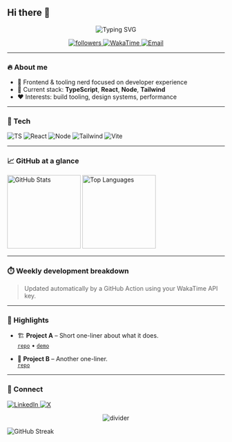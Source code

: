 ## Hi there 👋
<!--START_SECTION:waka-->
<!--END_SECTION:waka-->

<!-- Hero -->
<p align="center">
  <img src="https://readme-typing-svg.demolab.com?font=Inter&weight=600&size=28&duration=2800&pause=800&center=true&vCenter=true&color=EF4444&width=700&lines=Hey%2C+I'm+Your+Name+%F0%9F%91%8B;I+build+things+for+the+web;I+love+DX%2C+automation%2C+and+clean+UIs" alt="Typing SVG">
</p>

<p align="center">
  <a href="https://github.com/YOUR_USERNAME">
    <img alt="followers" src="https://img.shields.io/github/followers/YOUR_USERNAME?logo=github&style=flat-square&color=ef4444">
  </a>
  <a href="https://wakatime.com/@YOUR_USERNAME">
    <img alt="WakaTime" src="https://img.shields.io/badge/WakaTime-active-ef4444?style=flat-square&logo=wakatime&logoColor=white">
  </a>
  <a href="mailto:you@example.com">
    <img alt="Email" src="https://img.shields.io/badge/contact-me-b91c1c?style=flat-square">
  </a>
</p>

---

### 🔥 About me

- 🚀 Frontend & tooling nerd focused on developer experience  
- 🧰 Current stack: **TypeScript**, **React**, **Node**, **Tailwind**  
- ❤️ Interests: build tooling, design systems, performance

---

### 🧩 Tech

<p>
  <img alt="TS" src="https://img.shields.io/badge/TypeScript-3178C6?logo=typescript&logoColor=white&style=flat-square">
  <img alt="React" src="https://img.shields.io/badge/React-20232A?logo=react&logoColor=61DAFB&style=flat-square">
  <img alt="Node" src="https://img.shields.io/badge/Node.js-333?logo=nodedotjs&logoColor=white&style=flat-square">
  <img alt="Tailwind" src="https://img.shields.io/badge/Tailwind-0ea5e9?logo=tailwindcss&logoColor=white&style=flat-square">
  <img alt="Vite" src="https://img.shields.io/badge/Vite-646CFF?logo=vite&logoColor=white&style=flat-square">
</p>

---

### 📈 GitHub at a glance

<p>
  <img
    height="170"
    alt="GitHub Stats"
    src="https://github-readme-stats.vercel.app/api?username=YOUR_USERNAME&show_icons=true&hide_border=true&title_color=ef4444&icon_color=ef4444&text_color=cccccc&bg_color=0d1117"
  />
  <img
    height="170"
    alt="Top Languages"
    src="https://github-readme-stats.vercel.app/api/top-langs/?username=YOUR_USERNAME&layout=compact&hide_border=true&title_color=ef4444&text_color=cccccc&bg_color=0d1117"
  />
</p>

---

### ⏱️ Weekly development breakdown

> Updated automatically by a GitHub Action using your WakaTime API key.

<!--START_SECTION:waka-->
<!--END_SECTION:waka-->

---

### 🧭 Highlights

- 🏗️ **Project A** – Short one-liner about what it does.  
  [`repo`](https://github.com/YOUR_USERNAME/your-repo) • [`demo`](https://your-demo-url)

- 🧪 **Project B** – Another one-liner.  
  [`repo`](https://github.com/YOUR_USERNAME/your-repo)

---

### 🤝 Connect

<p>
  <a href="https://www.linkedin.com/in/YOUR_HANDLE/">
    <img alt="LinkedIn" src="https://img.shields.io/badge/LinkedIn-connect-ef4444?style=flat-square&logo=linkedin&logoColor=white">
  </a>
  <a href="https://twitter.com/YOUR_HANDLE">
    <img alt="X" src="https://img.shields.io/badge/X-follow-b91c1c?style=flat-square&logo=x&logoColor=white">
  </a>
</p>

<!-- Footer ribbon -->
<p align="center">
  <img alt="divider" src="https://img.shields.io/badge/-%20-ef4444?style=for-the-badge&labelColor=0d1117">
</p>


<p>
  <img
    alt="GitHub Streak"
    src="https://streak-stats.demolab.com?user=YOUR_USERNAME&hide_border=true&ring=ef4444&fire=ef4444&currStreakLabel=fca5a5&background=0D1117&sideNums=cccccc&sideLabels=cccccc&dates=777777"
  />
</p>

<!--
**nicholassignore/nicholassignore** is a ✨ _special_ ✨ repository because its `README.md` (this file) appears on your GitHub profile.

Here are some ideas to get you started:

- 🔭 I’m currently working on ...
- 🌱 I’m currently learning ...
- 👯 I’m looking to collaborate on ...
- 🤔 I’m looking for help with ...
- 💬 Ask me about ...
- 📫 How to reach me: ...
- 😄 Pronouns: ...
- ⚡ Fun fact: ...
-->
